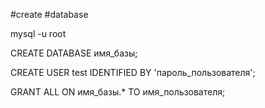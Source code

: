 #create #database

mysql -u root

CREATE DATABASE имя_базы;

CREATE USER test IDENTIFIED BY 'пароль_пользователя';

GRANT ALL ON имя_базы.* TO имя_пользователя;

